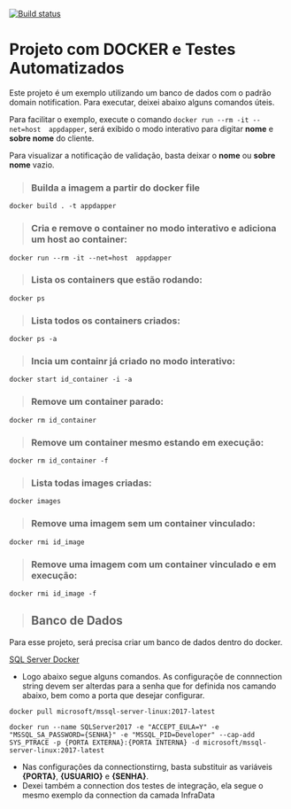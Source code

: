 [![Build status](https://ci.appveyor.com/api/projects/status/f4qded1o1y3sexog?svg=true)](https://ci.appveyor.com/project/adeildo-oliveira/consoleappdapper)

# Projeto com DOCKER  e Testes Automatizados
Este projeto é um exemplo utilizando um banco de dados com o padrão domain notification. Para executar, deixei abaixo alguns comandos úteis.

Para facilitar o exemplo, execute o comando ``docker run --rm -it --net=host  appdapper``, será exibido o modo interativo para digitar **nome** e **sobre nome** do cliente.

Para visualizar a notificação de validação, basta deixar o **nome** ou **sobre nome** vazio.

>### Builda a imagem a partir do docker file
```docker
docker build . -t appdapper
`````
>### Cria e remove o container no modo interativo e adiciona um host ao container:
```docker
docker run --rm -it --net=host  appdapper
```

>### Lista os containers que estão rodando:
```docker
docker ps
```

>### Lista todos os containers criados:
```docker
docker ps -a
```

>### Incia um **containr já criado** no modo interativo:
```docker
docker start id_container -i -a
```

>### Remove um container parado:
```docker
docker rm id_container
```

>### Remove um container mesmo estando em execução:
```docker
docker rm id_container -f
```

>### Lista todas images criadas:
```docker
docker images
```

>### Remove uma imagem sem um container vinculado:
```docker
docker rmi id_image
```

>### Remove uma imagem com um container vinculado e em execução:
```docker
docker rmi id_image -f
```

>## Banco de Dados
Para esse projeto, será precisa criar um banco de dados dentro do docker.

[SQL Server Docker](https://docs.microsoft.com/pt-br/sql/linux/sql-server-linux-configure-docker?view=sql-server-2017)

* Logo abaixo segue alguns comandos. As configuraçõe de connnection string devem ser alterdas para a senha que for definida nos camando abaixo, bem como a porta que desejar configurar.

```
docker pull microsoft/mssql-server-linux:2017-latest
```
```
docker run --name SQLServer2017 -e "ACCEPT_EULA=Y" -e "MSSQL_SA_PASSWORD={SENHA}" -e "MSSQL_PID=Developer" --cap-add SYS_PTRACE -p {PORTA EXTERNA}:{PORTA INTERNA} -d microsoft/mssql-server-linux:2017-latest
```

* Nas configurações da connectionstirng, basta substituir as variáveis **{PORTA}**, **{USUARIO}** e **{SENHA}**.
* Dexei também a connection dos testes de integração, ela segue o mesmo exemplo da connection da camada InfraData